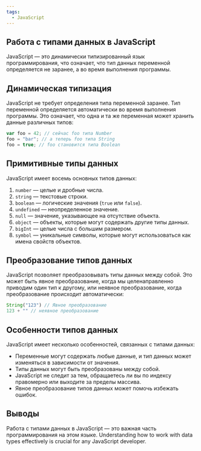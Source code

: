 ```yaml
---
tags:
  - JavaScript
---
```

## Работа с типами данных в JavaScript

JavaScript — это динамически типизированный язык программирования, что означает, что тип данных переменной определяется не заранее, а во время выполнения программы[](https://habr.com/ru/articles/709048/)[](https://learn.javascript.ru/types)[](https://htmlacademy.ru/blog/js/javascript-types).

## Динамическая типизация

JavaScript не требует определения типа переменной заранее. Тип переменной определяется автоматически во время выполнения программы. Это означает, что одна и та же переменная может хранить данные различных типов:

```js
var foo = 42; // сейчас foo типа Number
foo = "bar"; // а теперь foo типа String
foo = true; // foo становится типа Boolean
```

## Примитивные типы данных

JavaScript имеет восемь основных типов данных:

1. `number` — целые и дробные числа.
2. `string` — текстовые строки.
3. `boolean` — логические значения (`true` или `false`).
4. `undefined` — неопределенное значение.
5. `null` — значение, указывающее на отсутствие объекта.
6. `object` — объекты, которые могут содержать другие типы данных.
7. `bigInt` — целые числа с большим размером.
8. `symbol` — уникальные символы, которые могут использоваться как имена свойств объектов[](https://elbrusboot.camp/blog/tipy-dannykh-v-javascript-kratkoie-rukovodstvo-2/).

## Преобразование типов данных

JavaScript позволяет преобразовывать типы данных между собой. Это может быть явное преобразование, когда мы целенаправленно приводим один тип к другому, или неявное преобразование, когда преобразование происходит автоматически:


```js
String("123") // Явное преобразование
123 + "" // неявное преобразование
```

## Особенности типов данных

JavaScript имеет несколько особенностей, связанных с типами данных:

- Переменные могут содержать любые данные, и тип данных может изменяться в зависимости от значения.
- Типы данных могут быть преобразованы между собой.
- JavaScript не следит за тем, обращаетесь ли вы по индексу правомерно или выходите за пределы массива.
- Явное преобразование типов данных может помочь избежать ошибок[](https://habr.com/ru/articles/709048/)[](https://htmlacademy.ru/blog/js/javascript-types)[](https://developer.mozilla.org/ru/docs/Web/JavaScript/Data_structures).

## Выводы

Работа с типами данных в JavaScript — это важная часть программирования на этом языке. Understanding how to work with data types effectively is crucial for any JavaScript developer.